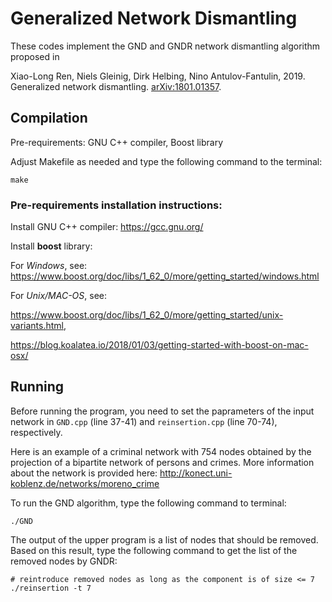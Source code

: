 # Generalized Network Dismantling

These codes implement the GND and GNDR network dismantling algorithm proposed in 

Xiao-Long Ren, Niels Gleinig, Dirk Helbing, Nino Antulov-Fantulin, 2019. Generalized network dismantling. [arXiv:1801.01357](https://arxiv.org/abs/1801.01357). 



## Compilation

Pre-requirements: GNU C++ compiler, Boost library

Adjust Makefile as needed and type the following command to the terminal:

    make

### Pre-requirements installation instructions:
Install GNU C++ compiler:
https://gcc.gnu.org/

Install **boost** library:

For *Windows*, see: 
https://www.boost.org/doc/libs/1_62_0/more/getting_started/windows.html

For *Unix/MAC-OS*, see:

https://www.boost.org/doc/libs/1_62_0/more/getting_started/unix-variants.html, 

https://blog.koalatea.io/2018/01/03/getting-started-with-boost-on-mac-osx/

## Running
Before running the program, you need to set the paprameters of the input network in 
<code>GND.cpp</code> (line 37-41) and <code>reinsertion.cpp</code> (line 70-74), respectively. 

Here is an example of a criminal network with 754 nodes obtained by the projection of a bipartite network of
persons and crimes. More information about the network is provided here: http://konect.uni-koblenz.de/networks/moreno_crime

To run the GND algorithm, type the following command to terminal: 

    ./GND

The output of the upper program is a list of nodes that should be removed. Based on this result, type the following command to get the list of the removed nodes by GNDR:

    # reintroduce removed nodes as long as the component is of size <= 7
    ./reinsertion -t 7



